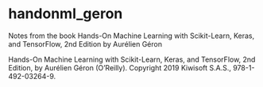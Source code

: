 # handonml_geron
Notes from the book Hands-On Machine Learning with Scikit-Learn, Keras, and TensorFlow, 2nd Edition by Aurélien Géron

Hands-On Machine Learning with Scikit-Learn, Keras, and TensorFlow, 2nd Edition, by Aurélien Géron (O’Reilly). Copyright 2019 Kiwisoft S.A.S., 978-1-492-03264-9.
